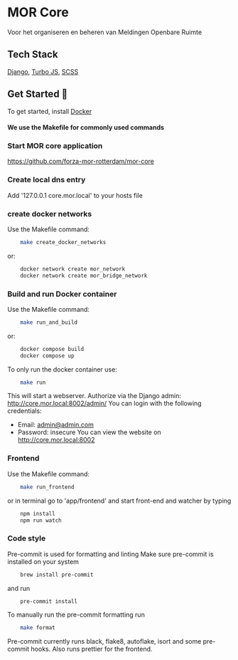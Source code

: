 # MOR Core

Voor het organiseren en beheren van Meldingen Openbare Ruimte
## Tech Stack

[Django](https://www.djangoproject.com/start/), [Turbo JS](https://turbo.hotwired.dev/), [SCSS](https://sass-lang.com/)

## Get Started 🚀

To get started, install [Docker](https://www.docker.com/)

#### We use the Makefile for commonly used commands

### Start MOR core application

https://github.com/forza-mor-rotterdam/mor-core

### Create local dns entry

Add '127.0.0.1 core.mor.local' to your hosts file

### create docker networks

Use the Makefile command:

```bash
    make create_docker_networks
```

or:

```bash
    docker network create mor_network
    docker network create mor_bridge_network
```

### Build and run Docker container

Use the Makefile command:

```bash
    make run_and_build
```

or:

```bash
    docker compose build
    docker compose up
```

To only run the docker container use:

```bash
    make run
```

This will start a webserver.
Authorize via the Django admin: http://core.mor.local:8002/admin/
You can login with the following credentials:
  - Email: admin@admin.com
  - Password: insecure
You can view the website on http://core.mor.local:8002

### Frontend

Use the Makefile command:

```bash
    make run_frontend
```

or in terminal go to 'app/frontend' and start front-end and watcher by typing

```bash
    npm install
    npm run watch
```

### Code style
Pre-commit is used for formatting and linting
Make sure pre-commit is installed on your system
```bash
    brew install pre-commit
```
and run
```bash
    pre-commit install
```

To manually run the pre-commit formatting run

```bash
    make format
```
Pre-commit currently runs black, flake8, autoflake, isort and some pre-commit hooks. Also runs prettier for the frontend.
